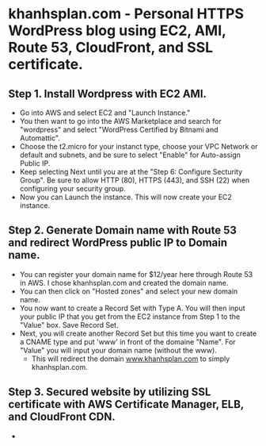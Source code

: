 # khanhsplan.com - Personal HTTPS WordPress blog using EC2, AMI, Route 53, CloudFront, and SSL certificate.

## Step 1. Install Wordpress with EC2 AMI.

- Go into AWS and select EC2 and "Launch Instance."
- You then want to go into the AWS Marketplace and search for "wordpress" and select "WordPress Certified by Bitnami and Automattic".
- Choose the t2.micro for your instanct type, choose your VPC Network or default and subnets, and be sure to select "Enable" for Auto-assign Public IP.
- Keep selecting Next until you are at the "Step 6: Configure Secturity Group". Be sure to allow HTTP (80), HTTPS (443), and SSH (22) when configuring your security group.
- Now you can Launch the instance. This will now create your EC2 instance.

## Step 2. Generate Domain name with Route 53 and redirect WordPress public IP to Domain name.

- You can register your domain name for $12/year here through Route 53 in AWS. I chose khanhsplan.com and created the domain name.
- You can then click on "Hosted zones" and select your new domain name.
- You now want to create a Record Set with Type A. You will then input your public IP that you get from the EC2 instance from Step 1 to the "Value" box. Save Record Set.
- Next, you will create another Record Set but this time you want to create a CNAME type and put 'www' in front of the domaine "Name". For "Value" you will input your domain name (without the www).
  - This will redirect the domain www.khanhsplan.com to simply khanhsplan.com.

## Step 3. Secured website by utilizing SSL certificate with AWS Certificate Manager, ELB, and CloudFront CDN.

-
